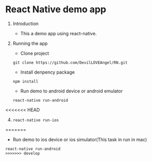 # React Native demo app

1. Introduction
   - This a demo app using react-native.

2. Running the app
   - Clone project
    ```
    git clone https://github.com/DevilLOVEAngel/RN.git
    ```
 
   - Install denpency package
   ```
   npm install
   ```

   - Run demo to android device or android emulator
   ```
   react-native run-android
   ```
<<<<<<< HEAD
   
4. ```
   react-native run-ios
=======

   - Run demo to ios device or ios simulator(This task in run in mac)
   ```
   react-native run-android
>>>>>>> develop
   ```
